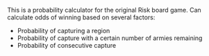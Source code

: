 This is a probability calculator for the original Risk board game.  Can calculate odds of winning based on several factors:

  * Probability of capturing a region
  * Probability of capture with a certain number of armies remaining
  * Probability of consecutive capture